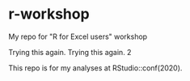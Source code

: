 # r-workshop
My repo for "R for Excel users" workshop

Trying this again.
Trying this again. 2

This repo is for my analyses at RStudio::conf(2020). 
